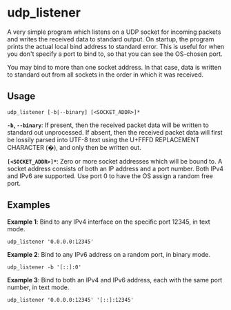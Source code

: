 # udp_listener

A very simple program which listens on a UDP socket for incoming packets and
writes the received data to standard output. On startup, the program prints the actual
local bind address to standard error. This is useful for when you don't specify a port to
bind to, so that you can see the OS-chosen port.

You may bind to more than one socket address. In that case, data is written to standard
out from all sockets in the order in which it was received.

## Usage

`udp_listener [-b|--binary] [<SOCKET_ADDR>]*`

**`-b`, `--binary`**: If present, then the received packet data will be written to standard
out unprocessed. If absent, then the received packet data will first be lossily parsed into
UTF-8 text using the U+FFFD REPLACEMENT CHARACTER (�), and only then be written out.

**`[<SOCKET_ADDR>]*`**: Zero or more socket addresses which will be bound to. A socket address
consists of both an IP address and a port number. Both IPv4 and IPv6 are supported. Use port
0 to have the OS assign a random free port.

## Examples

**Example 1**: Bind to any IPv4 interface on the specific port 12345, in text mode.

```udp_listener '0.0.0.0:12345'```

**Example 2**: Bind to any IPv6 address on a random port, in binary mode.

```udp_listener -b '[::]:0'```

**Example 3**: Bind to both an IPv4 and IPv6 address, each with the same port number, in text mode.

```udp_listener '0.0.0.0:12345' '[::]:12345'```